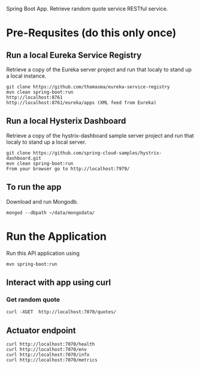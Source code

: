 Spring Boot App. Retrieve random quote service RESTful service. 

# Pre-Requsites (do this only once)
## Run a local Eureka Service Registry
Retrieve a copy of the Eureka server project and run that localy to stand up a local instance.

    git clone https://github.com/thomasma/eureka-service-registry
    mvn clean spring-boot:run
    http://localhost:8761
    http://localhost:8761/eureka/apps (XML feed from Eureka)

## Run a local Hysterix Dashboard
Retrieve a copy of the hystrix-dashboard sample server project and run that localy to stand up a local server.

    git clone https://github.com/spring-cloud-samples/hystrix-dashboard.git
    mvn clean spring-boot:run
    From your browser go to http://localhost:7979/

## To run the app
Download and run Mongodb. 

    mongod --dbpath ~/data/mongodata/

# Run the Application
Run this API application using

    mvn spring-boot:run

## Interact with app using curl
### Get random quote
    curl -XGET  http://localhost:7070/quotes/

## Actuator endpoint
    curl http://localhost:7070/health 
    curl http://localhost:7070/env
    curl http://localhost:7070/info
    curl http://localhost:7070/metrics
    
